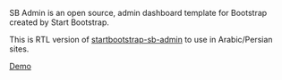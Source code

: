 SB Admin is an open source, admin dashboard template for Bootstrap created by Start Bootstrap.

This is RTL version of [startbootstrap-sb-admin](https://github.com/startbootstrap/startbootstrap-sb-admin/) to use in Arabic/Persian sites.

[Demo](https://k-msalehi.github.io/startbootstrap-sb-admin-rtl/)